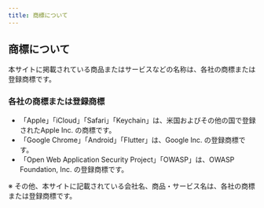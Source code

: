 ```yaml
---
title: 商標について
---
```


## 商標について

本サイトに掲載されている商品またはサービスなどの名称は、各社の商標または登録商標です。

### 各社の商標または登録商標

- 「Apple」「iCloud」「Safari」「Keychain」は、米国およびその他の国で登録されたApple Inc. の商標です。
- 「Google Chrome」「Android」「Flutter」は、Google Inc. の登録商標です。
- 「Open Web Application Security Project」「OWASP」は、OWASP Foundation, Inc. の登録商標です。

※ その他、本サイトに記載されている会社名、商品・サービス名は、各社の商標または登録商標です。
